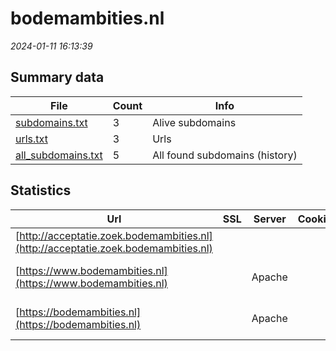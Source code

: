# bodemambities.nl
*2024-01-11 16:13:39*
## Summary data
| File       | Count | Info |
|------------|-------|------|
|[subdomains.txt](/data/bodemambities.nl/subdomains.txt)|3|Alive subdomains|
|[urls.txt](/data/bodemambities.nl/urls.txt)|3|Urls|
|[all_subdomains.txt](/data/bodemambities.nl/all_subdomains.txt)|5|All found subdomains (history)|
## Statistics
| Url | SSL | Server | Cookie | HSTS | CSP | XFO | XXP | RP | Tech |Title |
|------------|-------|------|------|------|------|------|------|------|------|------|
|[http://acceptatie.zoek.bodemambities.nl](http://acceptatie.zoek.bodemambities.nl)| || | | | | |:white_check_mark: |||
|[https://www.bodemambities.nl](https://www.bodemambities.nl)| |Apache| |:white_check_mark: | |:white_check_mark: |:white_check_mark: |:white_check_mark: |Apache HTTP Serv...|Bodemambities |...|
|[https://bodemambities.nl](https://bodemambities.nl)| |Apache| |:white_check_mark: | |:white_check_mark: |:white_check_mark: |:white_check_mark: |Apache HTTP Serv...|301 Moved Perman...|